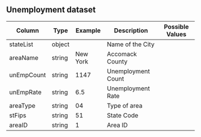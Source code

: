 ## Unemployment dataset
| Column      | Type        | Example     | Description        | Possible Values |
| ----------- | ----------- | ----------- | ----------------   | -----------     |
| stateList   | object      |             | Name of the City   |                 |
| areaName    | string      | New York    | Accomack County    |                 |
| unEmpCount  | string      | 1147        | Unemployment Count |                 |
| unEmpRate   | string      | 6.5         | Unemployment Rate  |                 |
| areaType    | string      | 04          | Type of area       |                 |
| stFips      | string      | 51          | State Code         |                 |
| areaID      | string      | 1           | Area ID            |                 |
